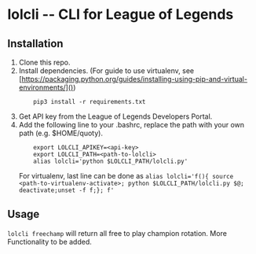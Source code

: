 # lolcli -- CLI for League of Legends
## Installation

1. Clone this repo.
2. Install dependencies. (For guide to use virtualenv, see [https://packaging.python.org/guides/installing-using-pip-and-virtual-environments/]())
    ```
        pip3 install -r requirements.txt
    ```
3. Get API key from the League of Legends Developers Portal.
4. Add the following line to your .bashrc, replace the path with your own path (e.g. $HOME/quoty).
    ```
        export LOLCLI_APIKEY=<api-key>
        export LOLCLI_PATH=<path-to-lolcli>
        alias lolcli='python $LOLCLI_PATH/lolcli.py'
    ```
    For virtualenv, last line can be done as ```alias lolcli='f(){ source <path-to-virtualenv-activate>; python $LOLCLI_PATH/lolcli.py $@; deactivate;unset -f f;}; f'```

## Usage
`lolcli freechamp` will return all free to play champion rotation.
More Functionality to be added.